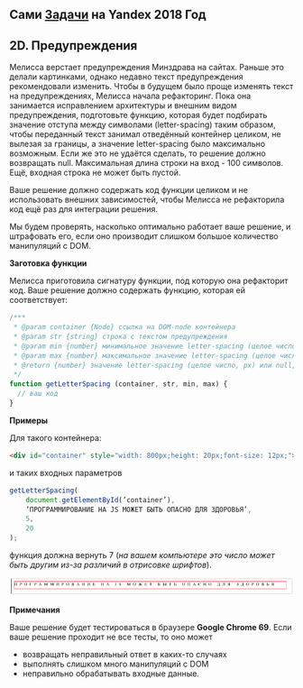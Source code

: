 ## Сами [Задачи](https://contest.yandex.ru/hiring/contest/10824/enter/) на Yandex 2018 Год

## 2D. Предупреждения

Мелисса верстает предупреждения Минздрава на сайтах. Раньше это делали картинками, однако недавно текст предупреждения рекомендовали изменить. Чтобы в будущем было проще изменять текст на предупреждениях, Мелисса начала рефакторинг. Пока она занимается исправлением архитектуры и внешним видом предупреждения, подготовьте функцию, которая будет подбирать значение отступа между символами (letter-spacing) таким образом, чтобы переданный текст занимал отведённый контейнер целиком, не вылезая за границы, а значение letter-spacing было максимально возможным. Если же это не удаётся сделать, то решение должно возвращать null. Максимальная длина строки на вход - 100 символов. Ещё, входная строка не может быть пустой.

Ваше решение должно содержать код функции целиком и не использовать внешних зависимостей, чтобы Мелисса не рефакторила код ещё раз для интеграции решения.

Мы будем проверять, насколько оптимально работает ваше решение, и штрафовать его, если оно производит слишком большое количество манипуляций с DOM.

**Заготовка функции**

Мелисса приготовила сигнатуру функции, под которую она рефакторит код. Ваше решение должно содержать функцию, которая ей соответствует:

```javaScript
/***
 * @param container {Node} ссылка на DOM-node контейнера  
 * @param str {string} строка с текстом предупреждения  
 * @param min {number} минимальное значение letter-spacing (целое число)  
 * @param max {number} максимальное значение letter-spacing (целое число)  
 * @return {number} значение letter-spacing (целое число, px) или null, если поместить предупреждение не удаётся  
 */  
function getLetterSpacing (container, str, min, max) {  
  // ваш код  
}
```

**Примеры**

Для такого контейнера:

```html
<div id="container" style="width: 800px;height: 20px;font-size: 12px;"></div>
```

и таких входных параметров

```javaScript
getLetterSpacing(  
    document.getElementById(’container’),  
    ’ПРОГРАММИРОВАНИЕ НА JS МОЖЕТ БЫТЬ ОПАСНО ДЛЯ ЗДОРОВЬЯ’,  
    5,  
    20  
);
```

функция должна вернуть 7 (_на вашем компьютере это число может быть другим из-за различий в отрисовке шрифтов_).

![](statement-image.jpg)

**Примечания**

Ваше решение будет тестироваться в браузере **Google Chrome 69**.
Если ваше решение проходит не все тесты, то оно может

- возвращать неправильный ответ в каких-то случаях
- выполнять слишком много манипуляций с DOM
- неправильно обрабатывать входные данные.